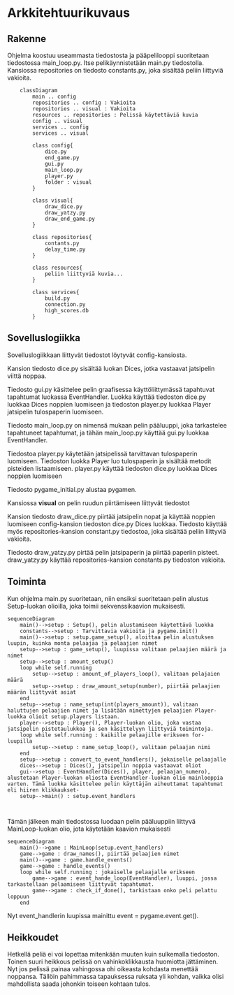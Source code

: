 # Arkkitehtuurikuvaus


## Rakenne
Ohjelma koostuu useammasta tiedostosta ja pääpelilooppi suoritetaan tiedostossa main_loop.py. Itse pelikäynnistetään main.py tiedostolla. Kansiossa repositories on tiedosto constants.py, joka sisältää peliin liittyviä vakioita.

```mermaid
    classDiagram
        main .. config
        repositories .. config : Vakioita
        repositories .. visual : Vakioita
        resources .. repositories : Pelissä käytettäviä kuvia
        config .. visual
        services .. config
        services .. visual

        class config{
            dice.py
            end_game.py
            gui.py
            main_loop.py
            player.py
            folder : visual
        }

        class visual{
            draw_dice.py
            draw_yatzy.py
            draw_end_game.py
        }

        class repositories{
            contants.py
            delay_time.py
        }

        class resources{
            peliin liittyviä kuvia...
        }
        
        class services{
            build.py
            connection.py
            high_scores.db
        }

```

## Sovelluslogiikka

Sovelluslogiikkaan liittyvät tiedostot löytyvät config-kansiosta. 

Kansion tiedosto dice.py sisältää luokan Dices, jotka vastaavat jatsipelin viittä noppaa.

Tiedosto gui.py käsittelee pelin graafisessa käyttöliittymässä tapahtuvat tapahtumat luokassa EventHandler. Luokka käyttää tiedoston dice.py luokkaa Dices noppien luomiseen ja tiedoston player.py luokkaa Player jatsipelin tulospaperin luomiseen.

Tiedosto main_loop.py on nimensä mukaan pelin pääluuppi, joka tarkastelee tapahtuneet tapahtumat, ja tähän main_loop.py käyttää gui.py luokkaa EventHandler.

Tiedostoa player.py käytetään jatsipelissä tarvittavan tulospaperin luomiseen. Tiedoston luokka Player luo tulospaperin ja sisältää metodit pisteiden listaamiseen. player.py käyttää tiedoston dice.py luokkaa Dices noppien luomiseen

Tiedosto pygame_initial.py alustaa pygamen.

Kansiossa **visual** on pelin ruudun piirtämiseen liittyvät tiedostot

Kansion tiedosto draw_dice.py piirtää jatsipelin nopat ja käyttää noppien luomiseen config-kansion tiedoston dice.py Dices luokkaa. Tiedosto käyttää myös repositories-kansion constant.py tiedostoa, joka sisältää peliin liittyviä vakioita. 

Tiedosto draw_yatzy.py pirtää pelin jatsipaperin ja piirtää paperiin pisteet. draw_yatzy.py käyttää repositories-kansion constants.py tiedoston vakioita.



## Toiminta

Kun ohjelma main.py suoritetaan, niin ensiksi suoritetaan pelin alustus Setup-luokan olioilla, joka toimii sekvenssikaavion mukaisesti.

```mermaid
sequenceDiagram
    main()-->setup : Setup(), pelin alustamiseen käytettävä luokka
    constants-->setup : Tarvittavia vakioita ja pygame.init()
    main()-->setup : setup.game_setup(), aloittaa pelin alustuksen luupin, kuinka monta pelaajaa ja pelaajien nimet 
    setup-->setup : game_setup(), luupissa valitaan pelaajien määrä ja nimet
    setup-->setup : amount_setup()
    loop while self.running
        setup-->setup : amount_of_players_loop(), valitaan pelajaien määrä
        setup-->setup : draw_amount_setup(number), piirtää pelaajien määrän liittyvät asiat 
    end 
    setup-->setup : name_setup(int(players_amount)), valitaan haluttujen pelaajien nimet ja lisätään nimettyjen pelaajien Player-luokka olioit setup.players listaan.
    player-->setup : Player(), Player-luokan olio, joka vastaa jatsipelin pistetaulukkoa ja sen käsittelyyn liittyviä toimintoja.
    loop while self.running : kaikille pelaajille erikseen for-luupilla
        setup-->setup : name_setup_loop(), valitaan pelaajan nimi 
    end
    setup-->setup : convert_to_event_handlers(), jokaiselle pelaajalle
    dices-->setup : Dices(), jatsipelin noppia vastaavat oliot
    gui-->setup : EventHandler(Dices(), player, pelaajan_numero), alustetaan Player-luokan oliosta EventHandler-luokan olio mainlooppia varten. Tämä luokka käsittelee pelin käyttäjän aiheuttamat tapahtumat eli hiiren klikkaukset-
    setup-->main() : setup.event_handlers
    
    
```
Tämän jälkeen main tiedostossa luodaan pelin pääluuppiin liittyvä MainLoop-luokan olio, jota käytetään kaavion mukaisesti

```mermaid
sequenceDiagram
    main()-->game : MainLoop(setup.event_handlers)
    game-->game : draw_names(), piirtää pelaajien nimet
    main()-->game : game.handle_events()
    game-->game : handle_events()
    loop while self.running : jokaiselle pelaajalle erikseen
        game-->game : event_hande_loop(EventHandler), luuppi, jossa tarkastellaan pelaamiseen liittyvät tapahtumat.
        game-->game : check_if_done(), tarkistaan onko peli pelattu loppuun
    end
```

Nyt event_handlerin luupissa mainittu event = pygame.event.get(). 

## Heikkoudet

Hetkellä peliä ei voi lopettaa mitenkään muuten kuin sulkemalla tiedoston. Toinen suuri heikkous pelissä on vahinkoklikkausta huomiotta jättäminen. Nyt jos pelissä painaa vahingossa ohi oikeasta kohdasta menettää noppansa. Tällöin pahimmassa tapauksessa ruksata yli kohdan, vaikka olisi mahdollista saada johonkin toiseen kohtaan tulos.

